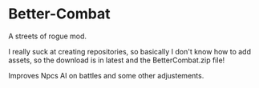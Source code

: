 # Better-Combat
A streets of rogue mod.

I really suck at creating repositories, so basically I don't know how to add assets,
so the download is in latest and the BetterCombat.zip file!

Improves Npcs AI on battles and some other adjustements.
